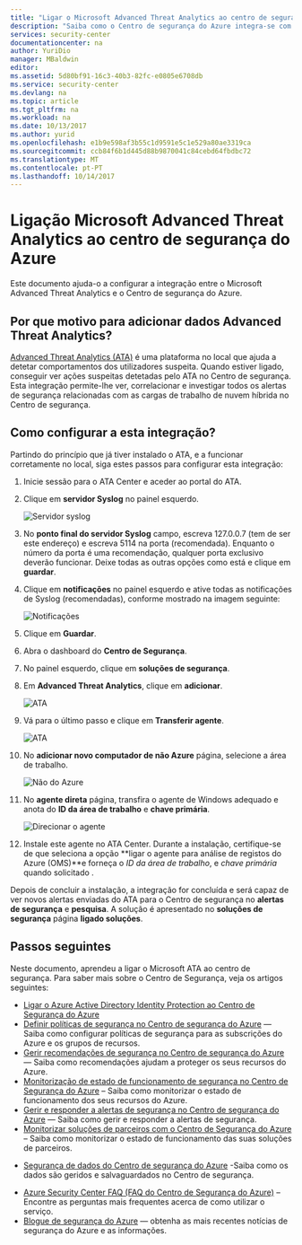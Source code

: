 ```yaml
---
title: "Ligar o Microsoft Advanced Threat Analytics ao centro de segurança do Azure | Microsoft Docs"
description: "Saiba como o Centro de segurança do Azure integra-se com o Microsoft Advanced Threat Analytics."
services: security-center
documentationcenter: na
author: YuriDio
manager: MBaldwin
editor: 
ms.assetid: 5d80bf91-16c3-40b3-82fc-e0805e6708db
ms.service: security-center
ms.devlang: na
ms.topic: article
ms.tgt_pltfrm: na
ms.workload: na
ms.date: 10/13/2017
ms.author: yurid
ms.openlocfilehash: e1b9e598af3b55c1d9591e5c1e529a80ae3319ca
ms.sourcegitcommit: ccb84f6b1d445d88b9870041c84cebd64fbdbc72
ms.translationtype: MT
ms.contentlocale: pt-PT
ms.lasthandoff: 10/14/2017
---
```

# <a name="connecting-microsoft-advanced-threat-analytics-to-azure-security-center"></a>Ligação Microsoft Advanced Threat Analytics ao centro de segurança do Azure
Este documento ajuda-o a configurar a integração entre o Microsoft Advanced Threat Analytics e o Centro de segurança do Azure.

## <a name="why-add-advanced-threat-analytics-data"></a>Por que motivo para adicionar dados Advanced Threat Analytics?
[Advanced Threat Analytics (ATA)](https://docs.microsoft.com/advanced-threat-analytics/what-is-ata) é uma plataforma no local que ajuda a detetar comportamentos dos utilizadores suspeita. Quando estiver ligado, conseguir ver ações suspeitas detetadas pelo ATA no Centro de segurança. Esta integração permite-lhe ver, correlacionar e investigar todos os alertas de segurança relacionadas com as cargas de trabalho de nuvem híbrida no Centro de segurança. 

## <a name="how-do-i-configure-this-integration"></a>Como configurar a esta integração?
Partindo do princípio que já tiver instalado o ATA, e a funcionar corretamente no local, siga estes passos para configurar esta integração:

1. Inicie sessão para o ATA Center e aceder ao portal do ATA.
2. Clique em **servidor Syslog** no painel esquerdo.

    ![Servidor syslog](./media/security-center-ata-integration/security-center-ata-integration-fig1.png)

3. No **ponto final do servidor Syslog** campo, escreva 127.0.0.7 (tem de ser este endereço) e escreva 5114 na porta (recomendada). Enquanto o número da porta é uma recomendação, qualquer porta exclusivo deverão funcionar. Deixe todas as outras opções como está e clique em **guardar**.
4. Clique em **notificações** no painel esquerdo e ative todas as notificações de Syslog (recomendadas), conforme mostrado na imagem seguinte:

    ![Notificações](./media/security-center-ata-integration/security-center-ata-integration-fig2.png)

5. Clique em **Guardar**.
6. Abra o dashboard do **Centro de Segurança**.
7. No painel esquerdo, clique em **soluções de segurança**.
8. Em **Advanced Threat Analytics**, clique em **adicionar**.

    ![ATA](./media/security-center-ata-integration/security-center-ata-integration-fig3.png)
    
9. Vá para o último passo e clique em **Transferir agente**.

    ![ATA](./media/security-center-ata-integration/security-center-ata-integration-fig4.png)

10. No **adicionar novo computador de não Azure** página, selecione a área de trabalho.

    ![Não do Azure](./media/security-center-ata-integration/security-center-ata-integration-fig5.png)

11. No **agente direta** página, transfira o agente de Windows adequado e anota do **ID da área de trabalho** e **chave primária**.

    ![Direcionar o agente](./media/security-center-ata-integration/security-center-ata-integration-fig6.png)

12. Instale este agente no ATA Center. Durante a instalação, certifique-se de que seleciona a opção **ligar o agente para análise de registos do Azure (OMS)**e forneça o *ID da área de trabalho*, e *chave primária* quando solicitado .


Depois de concluir a instalação, a integração for concluída e será capaz de ver novos alertas enviadas do ATA para o Centro de segurança no **alertas de segurança** e **pesquisa**. A solução é apresentado no **soluções de segurança** página **ligado soluções**. 

## <a name="next-steps"></a>Passos seguintes
Neste documento, aprendeu a ligar o Microsoft ATA ao centro de segurança. Para saber mais sobre o Centro de Segurança, veja os artigos seguintes:

* [Ligar o Azure Active Directory Identity Protection ao Centro de Segurança do Azure](security-center-aadip-integration.md)
* [Definir políticas de segurança no Centro de segurança do Azure](security-center-policies.md) — Saiba como configurar políticas de segurança para as subscrições do Azure e os grupos de recursos.
* [Gerir recomendações de segurança no Centro de segurança do Azure](security-center-recommendations.md) — Saiba como recomendações ajudam a proteger os seus recursos do Azure.
* [Monitorização de estado de funcionamento de segurança no Centro de Segurança do Azure](security-center-monitoring.md) – Saiba como monitorizar o estado de funcionamento dos seus recursos do Azure.
* [Gerir e responder a alertas de segurança no Centro de segurança do Azure](security-center-managing-and-responding-alerts.md) — Saiba como gerir e responder a alertas de segurança.
* [Monitorizar soluções de parceiros com o Centro de Segurança do Azure](security-center-partner-solutions.md) – Saiba como monitorizar o estado de funcionamento das suas soluções de parceiros.
- [Segurança de dados do Centro de segurança do Azure](security-center-data-security.md) -Saiba como os dados são geridos e salvaguardados no Centro de segurança.
* [Azure Security Center FAQ (FAQ do Centro de Segurança do Azure)](security-center-faq.md) – Encontre as perguntas mais frequentes acerca de como utilizar o serviço.
* [Blogue de segurança do Azure](http://blogs.msdn.com/b/azuresecurity/) — obtenha as mais recentes notícias de segurança do Azure e as informações.


